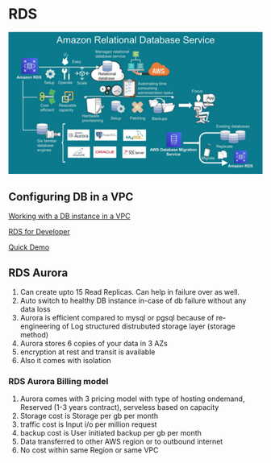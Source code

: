 # RDS

![RDS](images/rds.JPG)


## Configuring DB in a VPC

[Working with a DB instance in a VPC](https://docs.aws.amazon.com/AmazonRDS/latest/UserGuide/USER_VPC.WorkingWithRDSInstanceinaVPC.html)

[RDS for Developer](https://aws.amazon.com/rds/resources/)

[Quick Demo](https://explore.skillbuilder.aws/files/a/w/aws_prod1_docebosaas_com/1663495200/2HKpYD8YqBZB2VPPwyILrQ/tincan/e92d27afbf892bd9807456c5d88e791f486908d4/assets/w3gfFxG5PJwmj9JB_transcoded-M0j_riHCi1_zuvc0-rds-demo.mp4)


## RDS Aurora

1. Can create upto 15 Read Replicas. Can help in failure over as well.
2. Auto switch to healthy DB instance in-case of db failure without any data loss
3. Aurora is efficient compared to mysql or pgsql because of re-engineering of Log structured distrubuted storage layer (storage method)
4. Aurora stores 6 copies of your data in 3 AZs
5. encryption at rest and transit is available
6. Also it comes with isolation

### RDS Aurora Billing model

1. Aurora comes with 3 pricing model with type of hosting ondemand, Reserved (1-3 years contract), serveless based on capacity
2. Storage cost is Storage per gb per month
3. traffic cost is Input i/o per million request
4. backup cost is User initiated backup per gb per month
5. Data transferred to other AWS region or to outbound internet
6. No cost within same Region or same VPC
